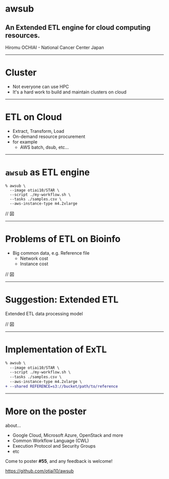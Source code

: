<!-- $size: 16:9 -->

awsub
===

## An Extended ETL engine for cloud computing resources.

Hiromu OCHIAI - National Cancer Center Japan

---

# Cluster

- Not everyone can use HPC
- It's a hard work to build and maintain clusters on cloud

---

# ETL on Cloud

- Extract, Transform, Load
- On-demand resource procurement
- for example
  - AWS batch, dsub, etc...

---

# `awsub` as ETL engine

```
% awsub \
  --image otiai10/STAR \
  --script ./my-workflow.sh \
  --tasks ./samples.csv \
  --aws-instance-type m4.2xlarge
```

// 図

---

# Problems of ETL on Bioinfo

- Big common data, e.g. Reference file
  - Network cost
  - Instance cost

// 図

---

# Suggestion: Extended ETL

Extended ETL data processing model

// 図

---

# Implementation of ExTL

```diff
% awsub \
  --image otiai10/STAR \
  --script ./my-workflow.sh \
  --tasks ./samples.csv \
  --aws-instance-type m4.2xlarge \
+ --shared REFERENCE=s3://bucket/path/to/reference
```

---

# More on the poster

about...

- Google Cloud, Microsoft Azure, OpenStack and more
- Common Workflow Language (CWL)
- Execution Protocol and Security Groups
- etc

Come to poster **#55**, and any feedback is welcome!

https://github.com/otiai10/awsub